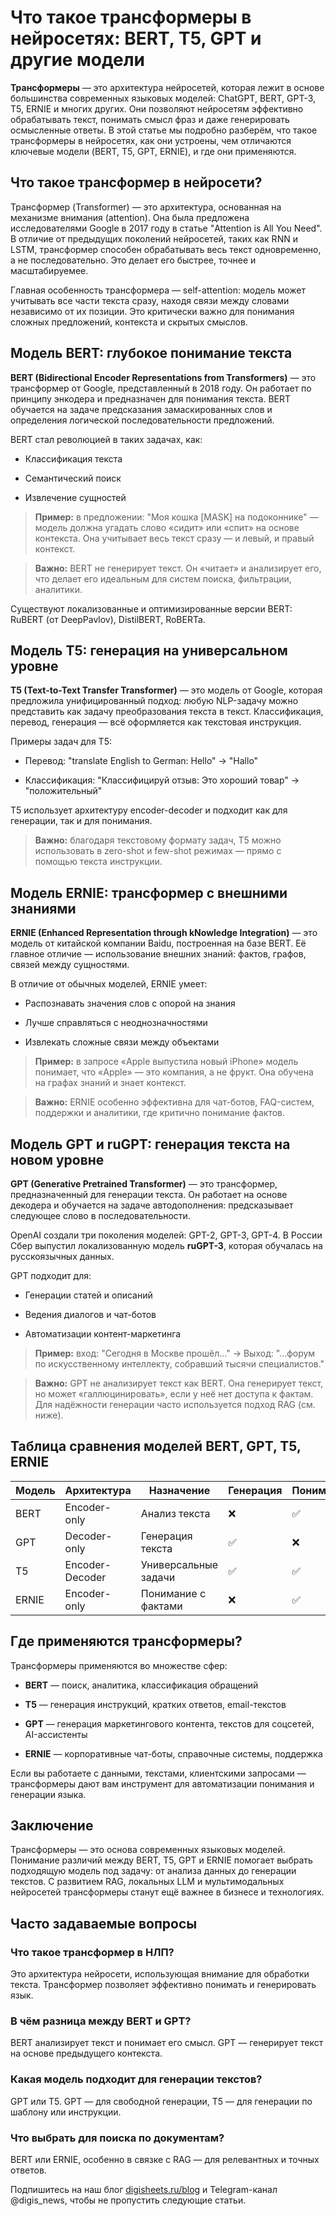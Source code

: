 # **Что такое трансформеры в нейросетях: BERT, T5, GPT и другие модели**

**Трансформеры** — это архитектура нейросетей, которая лежит в основе большинства современных языковых моделей: ChatGPT, BERT, GPT-3, T5, ERNIE и многих других. Они позволяют нейросетям эффективно обрабатывать текст, понимать смысл фраз и даже генерировать осмысленные ответы. В этой статье мы подробно разберём, что такое трансформеры в нейросетях, как они устроены, чем отличаются ключевые модели (BERT, T5, GPT, ERNIE), и где они применяются.

## **Что такое трансформер в нейросети?**

Трансформер (Transformer) — это архитектура, основанная на механизме внимания (attention). Она была предложена исследователями Google в 2017 году в статье "Attention is All You Need". В отличие от предыдущих поколений нейросетей, таких как RNN и LSTM, трансформер способен обрабатывать весь текст одновременно, а не последовательно. Это делает его быстрее, точнее и масштабируемее.

Главная особенность трансформера — self-attention: модель может учитывать все части текста сразу, находя связи между словами независимо от их позиции. Это критически важно для понимания сложных предложений, контекста и скрытых смыслов.

## **Модель BERT: глубокое понимание текста**

**BERT (Bidirectional Encoder Representations from Transformers)** — это трансформер от Google, представленный в 2018 году. Он работает по принципу энкодера и предназначен для понимания текста. BERT обучается на задаче предсказания замаскированных слов и определения логической последовательности предложений.

BERT стал революцией в таких задачах, как:

* Классификация текста

* Семантический поиск

* Извлечение сущностей

>**Пример:** в предложении: "Моя кошка \[MASK\] на подоконнике" — модель должна угадать слово «сидит» или «спит» на основе контекста. Она учитывает весь текст сразу — и левый, и правый контекст.

>**Важно:** BERT не генерирует текст. Он «читает» и анализирует его, что делает его идеальным для систем поиска, фильтрации, аналитики.

Существуют локализованные и оптимизированные версии BERT: RuBERT (от DeepPavlov), DistilBERT, RoBERTa.

## **Модель T5: генерация на универсальном уровне**

**T5 (Text-to-Text Transfer Transformer)** — это модель от Google, которая предложила унифицированный подход: любую NLP-задачу можно представить как задачу преобразования текста в текст. Классификация, перевод, генерация — всё оформляется как текстовая инструкция.

Примеры задач для T5:

* Перевод: "translate English to German: Hello" → "Hallo"

* Классификация: "Классифицируй отзыв: Это хороший товар" → "положительный"

T5 использует архитектуру encoder-decoder и подходит как для генерации, так и для понимания.

>**Важно:** благодаря текстовому формату задач, T5 можно использовать в zero-shot и few-shot режимах — прямо с помощью текста инструкции.

## **Модель ERNIE: трансформер с внешними знаниями**

**ERNIE (Enhanced Representation through kNowledge Integration)** — это модель от китайской компании Baidu, построенная на базе BERT. Её главное отличие — использование внешних знаний: фактов, графов, связей между сущностями.

В отличие от обычных моделей, ERNIE умеет:

* Распознавать значения слов с опорой на знания

* Лучше справляться с неоднозначностями

* Извлекать сложные связи между объектами

>**Пример:** в запросе «Apple выпустила новый iPhone» модель понимает, что «Apple» — это компания, а не фрукт. Она обучена на графах знаний и знает контекст.

>**Важно:** ERNIE особенно эффективна для чат-ботов, FAQ-систем, поддержки и аналитики, где критично понимание фактов.

## **Модель GPT и ruGPT: генерация текста на новом уровне**

**GPT (Generative Pretrained Transformer)** — это трансформер, предназначенный для генерации текста. Он работает на основе декодера и обучается на задаче автодополнения: предсказывает следующее слово в последовательности.

OpenAI создали три поколения моделей: GPT-2, GPT-3, GPT-4. В России Сбер выпустил локализованную модель **ruGPT-3**, которая обучалась на русскоязычных данных.

GPT подходит для:

* Генерации статей и описаний

* Ведения диалогов и чат-ботов

* Автоматизации контент-маркетинга

>**Пример:** вход: "Сегодня в Москве прошёл..." → Выход: "...форум по искусственному интеллекту, собравший тысячи специалистов."

>**Важно:** GPT не анализирует текст как BERT. Она генерирует текст, но может «галлюцинировать», если у неё нет доступа к фактам. Для надёжности генерации часто используется подход RAG (см. ниже).

## **Таблица сравнения моделей BERT, GPT, T5, ERNIE**

| Модель | Архитектура | Назначение | Генерация | Понимание | Особенности |
| ----- | ----- | ----- | ----- | ----- | ----- |
| BERT | Encoder-only | Анализ текста | ❌ | ✅ | Двунаправленное внимание |
| GPT | Decoder-only | Генерация текста | ✅ | ❌ | Автодополнение |
| T5 | Encoder-Decoder | Универсальные задачи | ✅ | ✅ | Формат "текст-в-текст" |
| ERNIE | Encoder-only | Понимание с фактами | ❌ | ✅ | Граф знаний и сущности |

## **Где применяются трансформеры?**

Трансформеры применяются во множестве сфер:

* **BERT** — поиск, аналитика, классификация обращений

* **T5** — генерация инструкций, кратких ответов, email-текстов

* **GPT** — генерация маркетингового контента, текстов для соцсетей, AI-ассистенты

* **ERNIE** — корпоративные чат-боты, справочные системы, поддержка

Если вы работаете с данными, текстами, клиентскими запросами — трансформеры дают вам инструмент для автоматизации понимания и генерации языка.

## **Заключение**

Трансформеры — это основа современных языковых моделей. Понимание различий между BERT, T5, GPT и ERNIE помогает выбрать подходящую модель под задачу: от анализа данных до генерации текстов. С развитием RAG, локальных LLM и мультимодальных нейросетей трансформеры станут ещё важнее в бизнесе и технологиях.

## **Часто задаваемые вопросы**

### **Что такое трансформер в НЛП?**

Это архитектура нейросети, использующая внимание для обработки текста. Трансформер позволяет эффективно понимать и генерировать язык.

### **В чём разница между BERT и GPT?**

BERT анализирует текст и понимает его смысл. GPT — генерирует текст на основе предыдущего контекста.

### **Какая модель подходит для генерации текстов?**

GPT или T5. GPT — для свободной генерации, T5 — для генерации по шаблону или инструкции.

### **Что выбрать для поиска по документам?**

BERT или ERNIE, особенно в связке с RAG — для релевантных и точных ответов.

Подпишитесь на наш блог [digisheets.ru/blog](https://digisheets.ru/blog) и Telegram-канал @digis\_news, чтобы не пропустить следующие статьи.